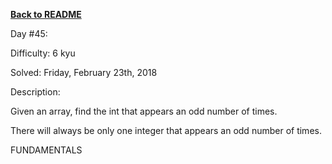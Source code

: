﻿<a href=https://github.com/hlais/Kata---a---Day><b>Back to README</b><a>

Day #45: 

Difficulty: 6 kyu

Solved: Friday, February 23th, 2018

Description:

Given an array, find the int that appears an odd number of times.

There will always be only one integer that appears an odd number of times.

FUNDAMENTALS

